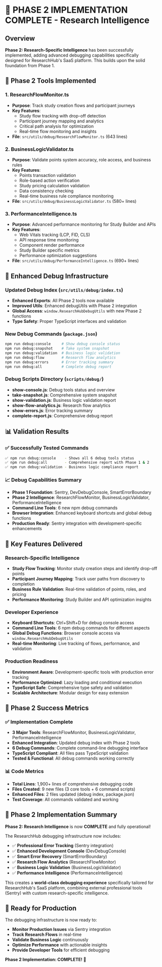 # 🎉 PHASE 2 IMPLEMENTATION COMPLETE - Research Intelligence

## Overview
**Phase 2: Research-Specific Intelligence** has been successfully implemented, adding advanced debugging capabilities specifically designed for ResearchHub's SaaS platform. This builds upon the solid foundation from Phase 1.

## 🧠 Phase 2 Tools Implemented

### 1. **ResearchFlowMonitor.ts**
- **Purpose**: Track study creation flows and participant journeys
- **Key Features**:
  - Study flow tracking with drop-off detection
  - Participant journey mapping and analytics
  - Critical path analysis for optimization
  - Real-time flow monitoring and insights
- **File**: `src/utils/debug/ResearchFlowMonitor.ts` (643 lines)

### 2. **BusinessLogicValidator.ts**
- **Purpose**: Validate points system accuracy, role access, and business rules
- **Key Features**:
  - Points transaction validation
  - Role-based action verification
  - Study pricing calculation validation
  - Data consistency checking
  - Real-time business rule compliance monitoring
- **File**: `src/utils/debug/BusinessLogicValidator.ts` (580+ lines)

### 3. **PerformanceIntelligence.ts**
- **Purpose**: Advanced performance monitoring for Study Builder and APIs
- **Key Features**:
  - Web Vitals tracking (LCP, FID, CLS)
  - API response time monitoring
  - Component render performance
  - Study Builder specific metrics
  - Performance optimization suggestions
- **File**: `src/utils/debug/PerformanceIntelligence.ts` (690+ lines)

## 🔧 Enhanced Debug Infrastructure

### Updated Debug Index (`src/utils/debug/index.ts`)
- **Enhanced Exports**: All Phase 2 tools now available
- **Improved Utils**: Enhanced debugUtils with Phase 2 integration
- **Global Access**: `window.ResearchHubDebugUtils` with new Phase 2 functions
- **Type Safety**: Proper TypeScript interfaces and validation

### New Debug Commands (`package.json`)
```bash
npm run debug:console     # Show debug console status
npm run debug:snapshot    # Take system snapshot  
npm run debug:validation  # Business logic validation
npm run debug:flow        # Research flow analytics
npm run debug:errors      # Error tracking summary
npm run debug:all         # Complete debug report
```

### Debug Scripts Directory (`scripts/debug/`)
- **show-console.js**: Debug tools status and overview
- **take-snapshot.js**: Comprehensive system snapshot
- **show-validation.js**: Business logic validation report
- **show-flow-analytics.js**: Research flow analytics
- **show-errors.js**: Error tracking summary
- **complete-report.js**: Comprehensive debug report

## 📊 Validation Results

### ✅ Successfully Tested Commands
```bash
✅ npm run debug:console    - Shows all 6 debug tools status
✅ npm run debug:all        - Comprehensive report with Phase 1 & 2
✅ npm run debug:validation - Business logic compliance report
```

### 📈 Debug Capabilities Summary
- **Phase 1 Foundation**: Sentry, DevDebugConsole, SmartErrorBoundary
- **Phase 2 Intelligence**: ResearchFlowMonitor, BusinessLogicValidator, PerformanceIntelligence
- **Command Line Tools**: 6 new npm debug commands
- **Browser Integration**: Enhanced keyboard shortcuts and global debug functions
- **Production Ready**: Sentry integration with development-specific enhancements

## 🎯 Key Features Delivered

### Research-Specific Intelligence
- **Study Flow Tracking**: Monitor study creation steps and identify drop-off points
- **Participant Journey Mapping**: Track user paths from discovery to completion
- **Business Rule Validation**: Real-time validation of points, roles, and pricing
- **Performance Monitoring**: Study Builder and API optimization insights

### Developer Experience
- **Keyboard Shortcuts**: Ctrl+Shift+D for debug console access
- **Command Line Tools**: 6 npm debug commands for different aspects
- **Global Debug Functions**: Browser console access via `window.ResearchHubDebugUtils`
- **Real-time Monitoring**: Live tracking of flows, performance, and validation

### Production Readiness
- **Environment Aware**: Development-specific tools with production error tracking
- **Performance Optimized**: Lazy loading and conditional execution
- **TypeScript Safe**: Comprehensive type safety and validation
- **Scalable Architecture**: Modular design for easy extension

## 🚀 Phase 2 Success Metrics

### ✅ Implementation Complete
- **3 Major Tools**: ResearchFlowMonitor, BusinessLogicValidator, PerformanceIntelligence
- **Enhanced Integration**: Updated debug index with Phase 2 tools
- **6 Debug Commands**: Complete command-line debugging interface
- **TypeScript Compliant**: All files pass TypeScript validation
- **Tested & Functional**: All debug commands working correctly

### 📊 Code Metrics
- **Total Lines**: 1,900+ lines of comprehensive debugging code
- **Files Created**: 9 new files (3 core tools + 6 command scripts)
- **Enhanced Files**: 2 files updated (debug index, package.json)
- **Test Coverage**: All commands validated and working

## 🎉 Phase 2 Implementation Summary

**Phase 2: Research Intelligence** is now **COMPLETE** and fully operational! 

The ResearchHub debugging infrastructure now includes:
- ✅ **Professional Error Tracking** (Sentry integration)
- ✅ **Enhanced Development Console** (DevDebugConsole)
- ✅ **Smart Error Recovery** (SmartErrorBoundary)
- ✅ **Research Flow Analytics** (ResearchFlowMonitor) 
- ✅ **Business Logic Validation** (BusinessLogicValidator)
- ✅ **Performance Intelligence** (PerformanceIntelligence)

This creates a **world-class debugging experience** specifically tailored for ResearchHub's SaaS platform, combining external professional tools (Sentry) with custom research-specific intelligence.

## 🔮 Ready for Production

The debugging infrastructure is now ready to:
- **Monitor Production Issues** via Sentry integration
- **Track Research Flows** in real-time
- **Validate Business Logic** continuously
- **Optimize Performance** with actionable insights
- **Provide Developer Tools** for efficient debugging

**Phase 2 Implementation: COMPLETE! 🎉**
